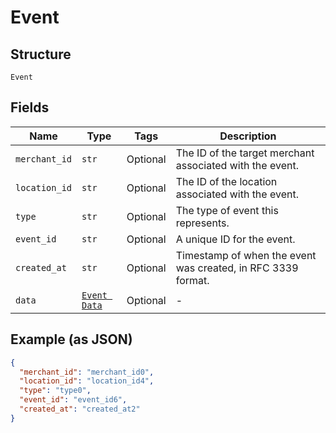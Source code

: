 
# Event

## Structure

`Event`

## Fields

| Name | Type | Tags | Description |
|  --- | --- | --- | --- |
| `merchant_id` | `str` | Optional | The ID of the target merchant associated with the event. |
| `location_id` | `str` | Optional | The ID of the location associated with the event. |
| `type` | `str` | Optional | The type of event this represents. |
| `event_id` | `str` | Optional | A unique ID for the event. |
| `created_at` | `str` | Optional | Timestamp of when the event was created, in RFC 3339 format. |
| `data` | [`Event Data`](../../doc/models/event-data.md) | Optional | - |

## Example (as JSON)

```json
{
  "merchant_id": "merchant_id0",
  "location_id": "location_id4",
  "type": "type0",
  "event_id": "event_id6",
  "created_at": "created_at2"
}
```

